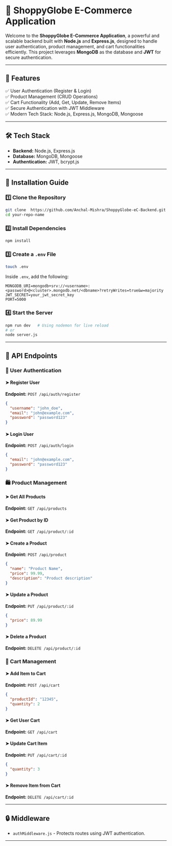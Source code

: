 # 🛒 ShoppyGlobe E-Commerce Application

Welcome to the **ShoppyGlobe E-Commerce Application**, a powerful and scalable backend built with **Node.js** and **Express.js**, designed to handle user authentication, product management, and cart functionalities efficiently. This project leverages **MongoDB** as the database and **JWT** for secure authentication.

---

## 🚀 Features
✅ User Authentication (Register & Login)  
✅ Product Management (CRUD Operations)  
✅ Cart Functionality (Add, Get, Update, Remove Items)  
✅ Secure Authentication with JWT Middleware  
✅ Modern Tech Stack: Node.js, Express.js, MongoDB, Mongoose  

---

## 🛠 Tech Stack
- **Backend:** Node.js, Express.js
- **Database:** MongoDB, Mongoose
- **Authentication:** JWT, bcrypt.js

---

## 📌 Installation Guide
### 1️⃣ Clone the Repository
```sh
git clone  https://github.com/Anchal-Mishra/ShoppyGlobe-eC-Backend.git
cd your-repo-name
```

### 2️⃣ Install Dependencies
```sh
npm install
```

### 3️⃣ Create a `.env` File
```sh
touch .env
```
Inside `.env`, add the following:
```env
MONGODB_URI=mongodb+srv://<username>:<password>@<cluster>.mongodb.net/<dbname>?retryWrites=true&w=majority
JWT_SECRET=your_jwt_secret_key
PORT=5000
```

### 4️⃣ Start the Server
```sh
npm run dev   # Using nodemon for live reload
# or
node server.js
```

---

## 🔗 API Endpoints
### 🔐 User Authentication
#### ➤ Register User
**Endpoint:** `POST /api/auth/register`
```json
{
  "username": "john_doe",
  "email": "john@example.com",
  "password": "password123"
}
```
#### ➤ Login User
**Endpoint:** `POST /api/auth/login`
```json
{
  "email": "john@example.com",
  "password": "password123"
}
```

### 🛍️ Product Management
#### ➤ Get All Products
**Endpoint:** `GET /api/products`

#### ➤ Get Product by ID
**Endpoint:** `GET /api/product/:id`

#### ➤ Create a Product
**Endpoint:** `POST /api/product`
```json
{
  "name": "Product Name",
  "price": 99.99,
  "description": "Product description"
}
```
#### ➤ Update a Product
**Endpoint:** `PUT /api/product/:id`
```json
{
  "price": 89.99
}
```
#### ➤ Delete a Product
**Endpoint:** `DELETE /api/product/:id`

### 🛒 Cart Management
#### ➤ Add Item to Cart
**Endpoint:** `POST /api/cart`
```json
{
  "productId": "12345",
  "quantity": 2
}
```
#### ➤ Get User Cart
**Endpoint:** `GET /api/cart`

#### ➤ Update Cart Item
**Endpoint:** `PUT /api/cart/:id`
```json
{
  "quantity": 3
}
```
#### ➤ Remove Item from Cart
**Endpoint:** `DELETE /api/cart/:id`

---

## 🔒 Middleware
- `authMiddleware.js` - Protects routes using JWT authentication.

---



